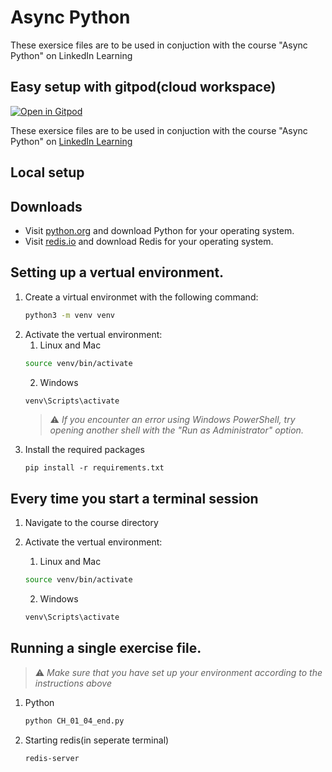 # Async Python
These exersice files are to be used in conjuction with the course "Async Python" on LinkedIn Learning

## Easy setup with gitpod(cloud workspace)
[![Open in Gitpod](https://gitpod.io/button/open-in-gitpod.svg)](https://gitpod.io/#/https://github.com/LinkedInLearning/async-python-foundations-applied-concepts-2422322)

These exersice files are to be used in conjuction with the course "Async Python" on  [LinkedIn Learning](https://www.linkedin.com/learning)

## Local setup
## Downloads
* Visit [python.org](https://www.python.org/) and download Python for your operating system.
* Visit [redis.io](https://redis.io/download) and download Redis for your operating system.

## Setting up a vertual environment.
1. Create a virtual environmet with the following command:
   ```bash
   python3 -m venv venv
   ```
1. Activate the vertual environment:
   1. Linux and Mac
   ```bash
   source venv/bin/activate
   ```
   2. Windows
   ```bash
   venv\Scripts\activate
   ```
   > :warning: *If you encounter an error using Windows PowerShell, try opening another shell with the "Run as Administrator" option.*
1. Install the required packages
   ```
   pip install -r requirements.txt
   ```

## Every time you start a terminal session
1. Navigate to the course directory

1. Activate the vertual environment:
   1. Linux and Mac
   ```bash
   source venv/bin/activate
   ```
   2. Windows
   ```bash
   venv\Scripts\activate
   ```
 
 
## Running a single exercise file.
> :warning: *Make sure that you have set up your environment according to the instructions above*

1. Python
   ```bash
   python CH_01_04_end.py
   ```
1. Starting redis(in seperate terminal)
   ```bash
   redis-server
   ```

